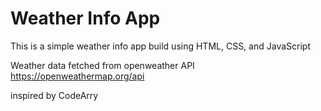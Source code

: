 # Weather Info App
This is a simple weather info app
build using HTML, CSS, and JavaScript

Weather data fetched from openweather API
https://openweathermap.org/api

inspired by CodeArry
